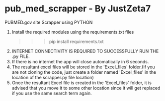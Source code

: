 # pub_med_scrapper - By JustZeta7
PUBMED.gov site Scrapper using PYTHON

1) Install the required modules using the requirements.txt files
   >>>pip install requirements.txt
2) INTERNET CONNECTIVITY IS REQUIRED TO SUCCESSFULLY RUN THE .py FILE.
3) If there is no internet the app will close automatically in 6 seconds.
4) The resultant excel files will be stored in the 'Excel_files' folder.(If you are not cloning the code, just create a folder named 'Excel_files' in the location of the scrapper.py file location)
5) Once the resultant Excel file is created in the 'Excel_files' folder, it is advised that you move it to some other location since it will get replaced if you use the same search term again.
